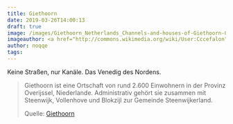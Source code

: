 ```yaml
---
title: Giethoorn
date: 2019-03-26T14:00:13
draft: true
image: /images/Giethoorn_Netherlands_Channels-and-houses-of-Giethoorn-07.jpg
imageauthor: <a href="http://commons.wikimedia.org/wiki/User:Cccefalon" title="User:Cccefalon">CEphoto, Uwe Aranas</a>
author: noqqe
tags:
---
```


Keine Straßen, nur Kanäle. Das Venedig des Nordens.

> Giethoorn ist eine Ortschaft von rund 2.600 Einwohnern in der Provinz
> Overijssel, Niederlande. Administrativ gehört sie zusammen mit Steenwijk,
> Vollenhove und Blokzijl zur Gemeinde Steenwijkerland.
>
> Quelle: [Giethoorn](https://de.wikipedia.org/wiki/Giethoorn)
